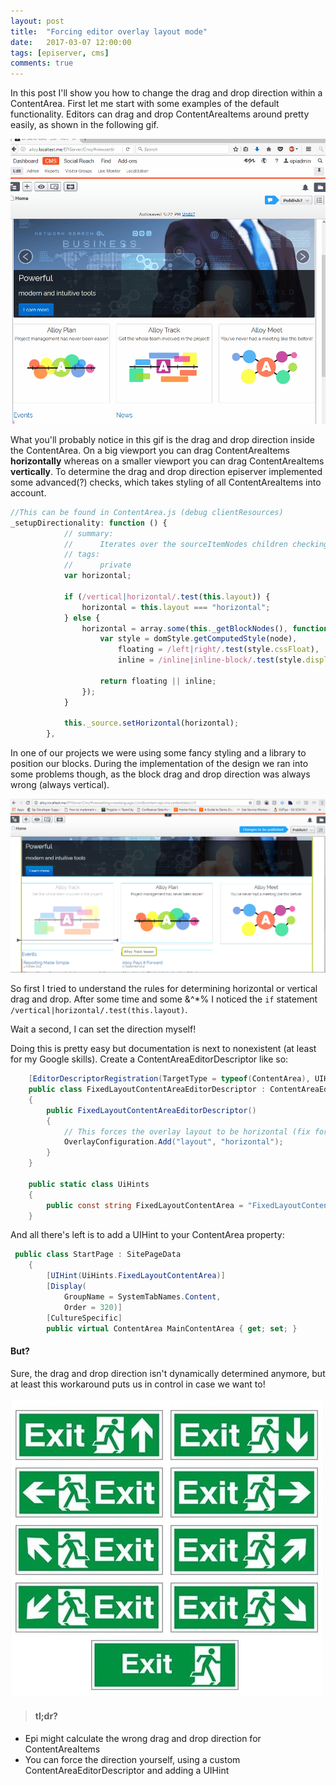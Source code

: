 ```yaml
---
layout: post
title:  "Forcing editor overlay layout mode"
date:   2017-03-07 12:00:00
tags: [episerver, cms]
comments: true
---
```


In this post I'll show you how to change the drag and drop direction within a ContentArea. First let me 
start with some examples of the default functionality. Editors can drag and drop ContentAreaItems around 
pretty easily, as shown in the following gif.

<p class="centered-image">
	<img src="/assets/editor-layout/drag-and-drop.gif" alt="Drag and drop">
</p>

What you'll probably notice in this gif is the drag and drop direction inside the ContentArea. 
On a big viewport you can drag ContentAreaItems **horizontally** whereas on a smaller viewport you can drag ContentAreaItems **vertically**. To determine the drag and drop direction 
episerver implemented some advanced(?) checks, which takes styling of all ContentAreaItems into account.
``` js
//This can be found in ContentArea.js (debug clientResources)
_setupDirectionality: function () {
            // summary:
            //      Iterates over the sourceItemNodes children checking if any is floating.
            // tags:
            //      private
            var horizontal;

            if (/vertical|horizontal/.test(this.layout)) {
                horizontal = this.layout === "horizontal";
            } else {
                horizontal = array.some(this._getBlockNodes(), function (node) {
                    var style = domStyle.getComputedStyle(node),
                        floating = /left|right/.test(style.cssFloat),
                        inline = /inline|inline-block/.test(style.display);

                    return floating || inline;
                });
            }

            this._source.setHorizontal(horizontal);
        },
```

In one of our projects we were using some fancy styling and a library to position our blocks. During the implementation
of the design we ran into some problems though, as the block drag and drop direction was always wrong (always vertical).

<p class="centered-image">
	<img src="/assets/editor-layout/wrong-direction.png" alt="Wrong direction">
</p>

So first I tried to understand the rules for determining horizontal or vertical drag and drop.
After some time and some &^*% I noticed the ``if`` statement ``/vertical|horizontal/.test(this.layout)``.

Wait a second, I can set the direction myself!

Doing this is pretty easy but documentation is next to nonexistent (at least for my Google skills). 
Create a ContentAreaEditorDescriptor like so:
``` csharp
    [EditorDescriptorRegistration(TargetType = typeof(ContentArea), UIHint = UiHints.FixedLayoutContentArea)]
    public class FixedLayoutContentAreaEditorDescriptor : ContentAreaEditorDescriptor
    {
        public FixedLayoutContentAreaEditorDescriptor()
        {
            // This forces the overlay layout to be horizontal (fix for drag and drop)
            OverlayConfiguration.Add("layout", "horizontal");
        }
    }

    public static class UiHints
    {
        public const string FixedLayoutContentArea = "FixedLayoutContentArea";
    }
```

And all there's left is to add a UIHint to your ContentArea property:
``` csharp
 public class StartPage : SitePageData
    {
        [UIHint(UiHints.FixedLayoutContentArea)]
        [Display(
            GroupName = SystemTabNames.Content,
            Order = 320)]
        [CultureSpecific]
        public virtual ContentArea MainContentArea { get; set; }
```

#### But?
Sure, the drag and drop direction isn't dynamically determined anymore, but at least this workaround
puts us in control in case we want to!


<p class="centered-image">
	<img src="/assets/editor-layout/which-direction.jpg" alt="Which direction?">
</p>

> #### tl;dr?
* Epi might calculate the wrong drag and drop direction for ContentAreaItems
* You can force the direction yourself, using a custom ContentAreaEditorDescriptor and adding a UIHint